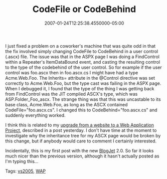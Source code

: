 ﻿---
title: CodeFile or CodeBehind
date: "2007-01-24T12:25:38.4550000-05:00"
description: I just fixed a problem on a coworker's machine that was quite odd in that the fix involved simply changing CodeFile to CodeBehind in a user control (.ascx) file.
featuredImage: img/codefile-or-codebehind-featured.png
---

I just fixed a problem on a coworker's machine that was quite odd in that the fix involved simply changing CodeFile to CodeBehind in a user control (.ascx) file. The issue was that in the ASPX page I was doing a FindControl within a Repeater's ItemDataBound event, and casting the resulting control to the type of the codebehind of the user control. So for example if the user control was foo.ascx then in foo.ascx.cs I might have had a type Acme.Web.Foo. The Inherits= attribute in the @Control directive was set correctly to Acme.Web.Foo, but the type cast was failing in the ASPX page. When I debugged it, I found that the type of the thing I was getting back from FindControl was the JIT compiled ASCX's type, which was ASP.Folder_Foo_ascx. The strange thing was that this was uncastable to its base class, Acme.Web.Foo, as long as the ASCX contained CodeFile="foo.ascx.cs". I changed this to CodeBehind="foo.ascx.cs" and suddenly everything worked.

I think this is related to my [upgrade from a website to a Web Application Project](http://aspadvice.com/blogs/ssmith/archive/2007/01/23/Web-Application-Project-Conversion-Tips.aspx), described in a post yesterday. I don't have time at the moment to investigate why the inheritance tree for my ASCX page would be broken by this change, but if anybody would care to comment I certainly interested.

Incidentally, this is my first post with the new [BlogJet](http://blogjet.com/) 2.0. So far it looks much nicer than the previous version, although it hasn't actually posted as I'm typing this…

Tags: [vs2005](http://technorati.com/tag/vs2005), [WAP](http://technorati.com/tag/WAP)


